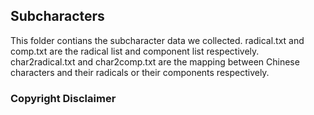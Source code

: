 ## Subcharacters

This folder contians the subcharacter data we collected.
radical.txt and comp.txt are the radical list and component list respectively.
char2radical.txt and char2comp.txt are the mapping between Chinese characters and their radicals or their components respectively.

### Copyright Disclaimer

